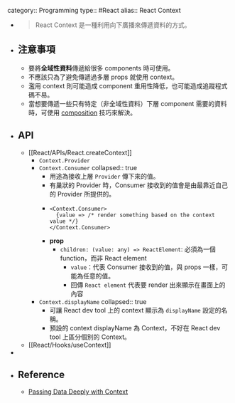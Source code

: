 category:: Programming
type:: #React
alias:: React Context

- > React Context 是一種利用向下廣播來傳遞資料的方式。
- ## 注意事項
	- 要將**全域性資料**傳遞給很多 components 時可使用。
	- 不應該只為了避免傳遞過多層 props 就使用 context。
	- 濫用 context 則可能造成 component 重用性降低，也可能造成追蹤程式碼不易。
	- 當想要傳遞一些只有特定（非全域性資料）下層 component 需要的資料時，可使用 [composition](https://ithelp.ithome.com.tw/articles/10251762) 技巧來解決。
- ## API
	- [[React/APIs/React.createContext]]
		- `Context.Provider`
		- `Context.Consumer`
		  collapsed:: true
			- 用途為接收上層 `Provider` 傳下來的值。
			- 有巢狀的 Provider 時，Consumer 接收到的值會是由最靠近自己的 Provider 所提供的。
			- ```tsx
			  <Context.Consumer>
			  	{value => /* render something based on the context value */}
			  </Context.Consumer>
			  ```
			- **prop**
				- `children: (value: any) => ReactElement`: 必須為一個 function，而非 React element
					- `value`：代表 Consumer 接收到的值，與 props 一樣，可能為任意的值。
					- 回傳 `React element` 代表要 render 出來顯示在畫面上的內容
		- `Context.displayName`
		  collapsed:: true
			- 可讓 React dev tool 上的 context 顯示為 `displayName` 設定的名稱。
			- 預設的 context displayName 為 Context，不好在 React dev tool 上區分個別的 Context。
	- [[React/Hooks/useContext]]
-
- ## Reference
	- [Passing Data Deeply with Context](https://react.dev/learn/passing-data-deeply-with-context)